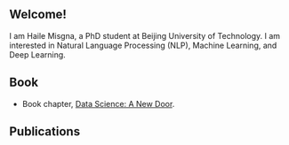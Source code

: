 ## Welcome!

I am Haile Misgna, a PhD student at Beijing University of Technology. I am interested in Natural Language Processing (NLP), Machine Learning, and Deep Learning. 

## Book

- Book chapter, [Data Science: A New Door](https://github.com/misgna/misgna/blob/main/Data_Science_A_New_Door.pdf).

## Publications
